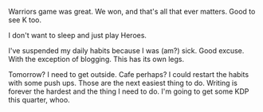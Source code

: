Warriors game was great. We won, and that's all that ever matters. Good to see K too.

I don't want to sleep and just play Heroes.

I've suspended my daily habits because I was (am?) sick. Good excuse. With the exception of blogging. This has its own legs.

Tomorrow? I need to get outside. Cafe perhaps? I could restart the habits with some push ups. Those are the next easiest thing to do. Writing is forever the hardest and the thing I need to do. I'm going to get some KDP this quarter, whoo.
